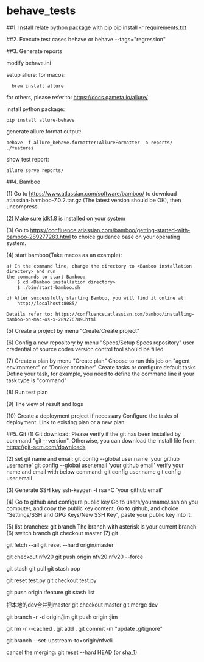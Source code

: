# behave_tests
##1. Install relate python package with pip
pip install -r requirements.txt

##2. Execute test cases
behave
or
behave --tags="regression"

##3. Generate reports

modify behave.ini

setup allure:
  for macos: 
    
      brew install allure
        
  for others, please refer to: https://docs.qameta.io/allure/

install python package:

    pip install allure-behave

generate allure format output:

    behave -f allure_behave.formatter:AllureFormatter -o reports/ ./features
 
show test report:

    allure serve reports/
    
##4. Bamboo

(1) Go to https://www.atlassian.com/software/bamboo/ to download atlassian-bamboo-7.0.2.tar.gz
(The latest version should be OK), then uncompress.

(2) Make sure jdk1.8 is installed on your system

(3) Go to https://confluence.atlassian.com/bamboo/getting-started-with-bamboo-289277283.html to
choice guidance base on your operating system.

(4) start bamboo(Take macos as an example):
    
    a) In the command line, change the directory to <Bamboo installation directory> and run 
    the commands to start Bamboo:
        $ cd <Bamboo installation directory>
        $ ./bin/start-bamboo.sh
    
    b) After successfully starting Bamboo, you will find it online at: 
        http://localhost:8085/
        
    Details refer to: https://confluence.atlassian.com/bamboo/installing-bamboo-on-mac-os-x-289276789.html

(5) Create a project by menu "Create/Create project"

(6) Config a new repository by menu "Specs/Setup Specs repository"
   user credential of source codes version control tool should be filled

(7) Create a plan by menu "Create plan"
   Choose to run this job on "agent environment" or "Docker container"
   Create tasks or configure default tasks
   Define your task, for example, you need to define the command line if your task type is "command"

(8) Run test plan

(9) The view of result and logs

(10) Create a deployment project if necessary
   Configure the tasks of deployment.
   Link to existing plan or a new plan.

##5. Git
(1) Git download:
    Please verify if the git has been installed by command "git --version".
    Otherwise, you can download the install file from:
        https://git-scm.com/downloads
    
(2) set git name and email:
    git config --global user.name 'your github username'
    git config --global user.email 'your github email'
    verify your name and email with below command:
        git config user.name
        git config user.email

(3) Generate SSH key
   ssh-keygen -t rsa -C 'your github email'

(4) Go to github and configure public key
  Go to users/yourname/.ssh on you computer, and copy the public key content.
  Go to github, and choice "Settings/SSH and GPG Keys/New SSH Key", paste your public key into it.
  
(5) list branches:
    git branch
    The branch with asterisk is your current branch
(6) switch branch
    git checkout master
(7) git

git fetch --all
git reset --hard origin/master

git checkout nfv20
git push origin nfv20:nfv20 --force

git stash
git pull
git stash pop


git reset test.py
git checkout test.py

git push origin :feature
git stash list

把本地的dev合并到master
git checkout master
git merge dev

git branch -r -d origin/jim
git push origin :jim

git rm -r --cached .
git add .
git commit -m "update .gitignore"

git branch --set-upstream-to=origin/nfvcli 

cancel the merging:
git reset --hard HEAD (or sha_1)  





